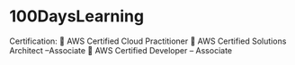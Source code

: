 # 100DaysLearning

Certification:
	AWS Certified Cloud Practitioner
	AWS Certified Solutions Architect –Associate
	AWS Certified Developer – Associate
